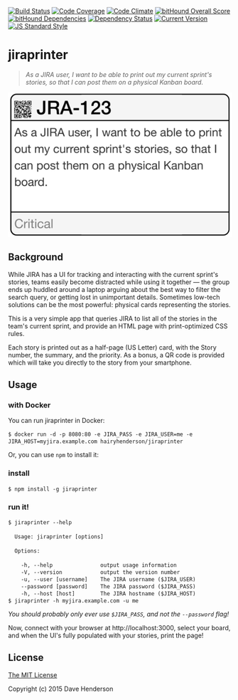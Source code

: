 [![Build Status][circleci-image]][circleci-url]
[![Code Coverage][coverage-image]][coverage-url]
[![Code Climate][climate-image]][climate-url]
[![bitHound Overall Score][bithound-overall-image]][bithound-url]
[![bitHound Dependencies][bithound-deps-image]][bithound-deps-url]
[![Dependency Status][gemnasium-image]][gemnasium-url]
[![Current Version][npm-image]][npm-url]
[![JS Standard Style][js-standard-image]][js-standard-url]

# jiraprinter

> _As a JIRA user, I want to be able to print out my current sprint's stories,
so that I can post them on a physical Kanban board._

![Sample output](sample_card.png)

## Background

While JIRA has a UI for tracking and interacting with the current sprint's stories, teams easily become distracted while using it together &mdash; the group ends up huddled around a laptop arguing about the best way to filter the search query, or getting lost in unimportant details. Sometimes low-tech solutions can be the most powerful: physical cards representing the stories.

This is a very simple app that queries JIRA to list all of the stories in the team's current sprint, and provide an HTML page with print-optimized CSS rules.

Each story is printed out as a half-page (US Letter) card, with the Story number, the summary, and the priority. As a bonus, a QR code is provided which will take you directly to the story from your smartphone.

## Usage

### with Docker

You can run jiraprinter in Docker:

```console
$ docker run -d -p 8080:80 -e JIRA_PASS -e JIRA_USER=me -e JIRA_HOST=myjira.example.com hairyhenderson/jiraprinter
```

Or, you can use `npm` to install it:

### install

```console
$ npm install -g jiraprinter
```

### run it!

```console
$ jiraprinter --help

  Usage: jiraprinter [options]

  Options:

    -h, --help               output usage information
    -V, --version            output the version number
    -u, --user [username]    The JIRA username ($JIRA_USER)
    --password [password]    The JIRA password ($JIRA_PASS)
    -h, --host [host]        The JIRA hostname ($JIRA_HOST)
$ jiraprinter -h myjira.example.com -u me
```

_You should probably only ever use `$JIRA_PASS`, and not the `--password` flag!_

Now, connect with your browser at http://localhost:3000, select your board, and when the UI's fully populated with your stories, print the page!

## License

[The MIT License](http://opensource.org/licenses/MIT)

Copyright (c) 2015 Dave Henderson

[circleci-image]: https://img.shields.io/circleci/project/hairyhenderson/jiraprinter.svg?style=flat
[circleci-url]: https://circleci.com/gh/hairyhenderson/jiraprinter

[coverage-image]: https://img.shields.io/codeclimate/coverage/github/hairyhenderson/jiraprinter.svg?style=flat
[coverage-url]: https://codeclimate.com/github/hairyhenderson/jiraprinter

[climate-image]: https://img.shields.io/codeclimate/github/hairyhenderson/jiraprinter.svg?style=flat
[climate-url]: https://codeclimate.com/github/hairyhenderson/jiraprinter

[gemnasium-image]: https://img.shields.io/gemnasium/hairyhenderson/jiraprinter.svg?style=flat
[gemnasium-url]: https://gemnasium.com/hairyhenderson/jiraprinter

[npm-image]: https://img.shields.io/npm/v/jiraprinter.svg?style=flat
[npm-url]: https://npmjs.org/package/jiraprinter

[waffle-ready-image]: https://badge.waffle.io/hairyhenderson/jiraprinter.svg?label=ready&title=Ready
[waffle-progress-image]: https://badge.waffle.io/hairyhenderson/jiraprinter.svg?label=in+progress&title=In+Progress
[waffle-url]: https://waffle.io/hairyhenderson/jiraprinter

[js-standard-image]: https://img.shields.io/badge/code%20style-standard-brightgreen.svg?style=flat
[js-standard-url]: http://standardjs.com/

[bithound-overall-image]: https://www.bithound.io/github/hairyhenderson/jiraprinter/badges/score.svg
[bithound-url]: https://www.bithound.io/github/hairyhenderson/jiraprinter

[bithound-deps-image]: https://www.bithound.io/github/hairyhenderson/jiraprinter/badges/dependencies.svg
[bithound-deps-url]: https://www.bithound.io/github/hairyhenderson/jiraprinter/master/dependencies/npm
